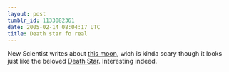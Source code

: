 ```yaml
---
layout: post
tumblr_id: 1133082361  
date: 2005-02-14 08:04:17 UTC
title: Death star fo real
---
```


New Scientist writes about <a href="http://www.newscientist.com/article.ns?id=dn6999" target="_blank">this moon</a>, wich is kinda scary though it looks just like the beloved <a href="http://www.starwars.com/databank/location/deathstar/" target="_blank">Death Star</a>. Interesting indeed.
